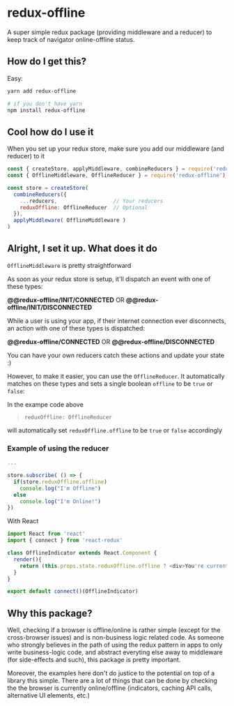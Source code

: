 # redux-offline

A super simple redux package (providing middleware and a reducer) to keep track of navigator online-offline status.

## How do I get this?

Easy:

``` bash
yarn add redux-offline

# if you don't have yarn
npm install redux-offline
```

## Cool how do I use it

When you set up your redux store, make sure you add our middleware (and reducer) to it

``` javascript
const { createStore, applyMiddleware, combineReducers } = require('redux')
const { OfflineMiddleware, OfflineReducer } = require('redux-offline')

const store = createStore(
  combineReducers({
    ...reducers,                  // Your reducers
    reduxOffline: OfflineReducer  // Optional
  }),
  applyMiddleware( OfflineMiddleware )
)
```

## Alright, I set it up. What does it do

`OfflineMiddleware` is pretty straightforward

As soon as your redux store is setup, it'll dispatch an event with one of these types:

**@@redux-offline/INIT/CONNECTED** OR **@@redux-offline/INIT/DISCONNECTED**

While a user is using your app, if their internet connection ever disconnects, an action with one of these types is dispatched:

**@@redux-offline/CONNECTED** OR **@@redux-offline/DISCONNECTED**

You can have your own reducers catch these actions and update your state :)

However, to make it easier, you can use the `OfflineReducer`. It automatically matches on these types and sets a single boolean `offline` to be `true` or `false`:

In the exampe code above

> `reduxOffline: OfflineReducer`

will automatically set `reduxOffline.offline` to be `true` or `false` accordingly

### Example of using the reducer

``` javascript
...

store.subscribe( () => {
  if(store.reduxOffline.offline)
    console.log("I'm Offline")
  else
    console.log("I'm Online!")
})

```

With React

```javascript
import React from 'react'
import { connect } from 'react-redux'

class OfflineIndicator extends React.Component {
  render(){
    return (this.props.state.reduxOffline.offline ? <div>You're currently offline. All messages sent will be cached and sent when you reconnect.</div> : null)
  }
}

export default connect()(OfflineIndicator)
```

## Why this package?

Well, checking if a browser is offline/online is rather simple (except for the cross-browser issues) and is non-business logic related code. As someone who strongly believes in the path of using the redux pattern in apps to only write business-logic code, and abstract everyting else away to middleware (for side-effects and such), this package is pretty important.

Moreover, the examples here don't do justice to the potential on top of a library this simple. There are a lot of things that can be done by checking the the browser is currently online/offline (indicators, caching API calls, alternative UI elements, etc.)